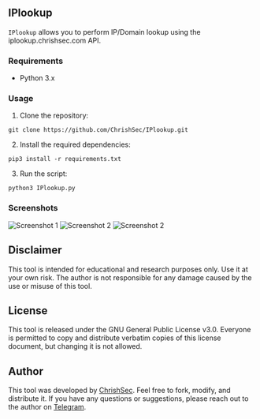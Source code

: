 ## IPlookup

`IPlookup` allows you to perform IP/Domain lookup using the iplookup.chrishsec.com API.

### Requirements
- Python 3.x

### Usage

1. Clone the repository:

```git clone https://github.com/ChrishSec/IPlookup.git```

2. Install the required dependencies:

```pip3 install -r requirements.txt```

3. Run the script:

```python3 IPlookup.py```

### Screenshots

![Screenshot 1](screenshots/screenshot_1.png)
![Screenshot 2](screenshots/screenshot_2.png)
![Screenshot 2](screenshots/screenshot_3.png)

## Disclaimer

This tool is intended for educational and research purposes only. Use it at your own risk. The author is not responsible for any damage caused by the use or misuse of this tool.

## License

This tool is released under the GNU General Public License v3.0. Everyone is permitted to copy and distribute verbatim copies of this license document, but changing it is not allowed.

## Author

This tool was developed by [ChrishSec](https://github.com/ChrishSec). Feel free to fork, modify, and distribute it. If you have any questions or suggestions, please reach out to the author on [Telegram](https://t.me/ChrishSec).

